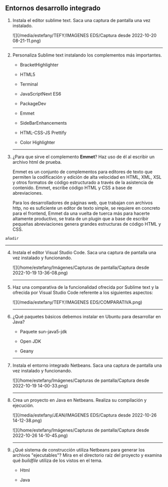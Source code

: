 ## Entornos desarrollo integrado

1. Instala el editor sublime text. Saca una captura de pantalla una vez instalado.

   ![](/media/estefany/TEFY/IMAGENES EDS/Captura desde 2022-10-20 08-21-11.png)

   ------

2. Personaliza Sublime text instalando los complementos más importantes. 

   - BracketHighlighter
   - HTML5
   - Terminal
   - JavaScriptNext ES6
   - PackageDev

   - Emmet

   - SideBarEnhancements

   - HTML-CSS-JS Prettify

   - Color Highlighter

     

   ------

3. ¿Para que sirve el complemento **Emmet**? Haz uso de él al escribir un archivo html de prueba.

   Emmet es un conjunto de complementos para editores de texto que permiten la codificación y edición de alta  velocidad en HTML, XML, XSL y otros formatos de código estructurado a  través de la asistencia de contenido. Emmet, escribe código HTML y CSS a base de abreviaciones.

   Para los desarrolladores de páginas  web, que trabajan con archivos http, no es suficiente un editor de texto simple, se requiere en concreto para el frontend, Emmet da una vuelta  de tuerca más para hacerte altamente productivo, se trata de un plugin  que a base de escribir pequeñas abreviaciones genera grandes estructuras de código HTML y CSS.
```
añadir
```
   ------

4. Instala el editor Visual Studio Code. Saca una captura de pantalla una vez instalado y funcionando.

   ![](/home/estefany/Imágenes/Capturas de pantalla/Captura desde 2022-10-19 13-36-08.png)

   ------

5. Haz una comparativa de la funcionalidad ofrecida por Sublime text y la ofrecida por Visual Studio Code referente a los siguientes  aspectos:

   ![](/media/estefany/TEFY/IMAGENES EDS/COMPARATIVA.png)

   ------

6. ¿Qué paquetes básicos debemos instalar en Ubuntu para desarrollar en Java?

   - Paquete sun-java5-jdk 

   - Open JDK

   - Geany

   ------

7. Instala el entorno integrado Netbeans. Saca una captura de pantalla una vez instalado y funcionando. 

   ![](/home/estefany/Imágenes/Capturas de pantalla/Captura desde 2022-10-19 14-00-33.png)

   ------

8. Crea un proyecto en Java en Netbeans. Realiza su compilación y ejecución.

   ![](/media/estefany/JEAN/IMAGENES EDS/Captura desde 2022-10-26 14-12-38.png)

   ![](/home/estefany/Imágenes/Capturas de pantalla/Captura desde 2022-10-26 14-10-45.png)

   ------

9. ¿Qué sistema de construcción utiliza Netbeans para generar los archivos "ejecutables"? Mira en el directorio raíz del proyecto y examina qué *buildfile* utiliza de los vistos en el tema.

   - Html

   - Java

